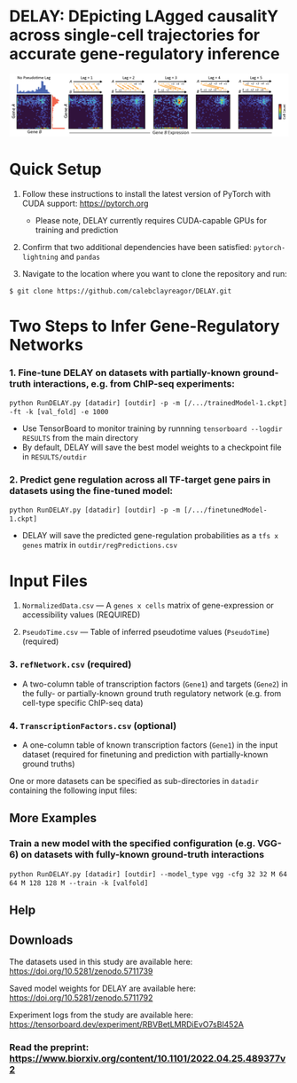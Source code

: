 # DELAY: DEpicting LAgged causalitY across single-cell trajectories for accurate gene-regulatory inference

![DELAY](DELAY.png)

# Quick Setup

1. Follow these instructions to install the latest version of PyTorch with CUDA support: https://pytorch.org

   - Please note, DELAY currently requires CUDA-capable GPUs for training and prediction

2. Confirm that two additional dependencies have been satisfied: ``pytorch-lightning`` and ``pandas``

3. Navigate to the location where you want to clone the repository and run: 

```
$ git clone https://github.com/calebclayreagor/DELAY.git
```

# Two Steps to Infer Gene-Regulatory Networks

### 1. Fine-tune DELAY on datasets with partially-known ground-truth interactions, e.g. from ChIP-seq experiments:

```
python RunDELAY.py [datadir] [outdir] -p -m [/.../trainedModel-1.ckpt] -ft -k [val_fold] -e 1000
```

- Use TensorBoard to monitor training by runnning ``tensorboard --logdir RESULTS`` from the main directory
- By default, DELAY will save the best model weights to a checkpoint file in ``RESULTS/outdir``

### 2. Predict gene regulation across all TF-target gene pairs in datasets using the fine-tuned model:

```
python RunDELAY.py [datadir] [outdir] -p -m [/.../finetunedModel-1.ckpt]
```

- DELAY will save the predicted gene-regulation probabilities as a ``tfs x genes`` matrix in ``outdir/regPredictions.csv``

# Input Files

1. ``NormalizedData.csv`` — A ``genes x cells`` matrix of gene-expression or accessibility values (REQUIRED)

2. ``PseudoTime.csv`` — Table of inferred pseudotime values (``PseudoTime``) (required)

### 3. ``refNetwork.csv`` (required)

- A two-column table of transcription factors (``Gene1``) and targets (``Gene2``) in the fully- or partially-known ground truth regulatory network (e.g. from cell-type specific ChIP-seq data)

### 4. ``TranscriptionFactors.csv`` (optional)

- A one-column table of known transcription factors (``Gene1``) in the input dataset (required for finetuning and prediction with partially-known ground truths)

One or more datasets can be specified as sub-directories in ``datadir`` containing the following input files:

## More Examples

### Train a new model with the specified configuration (e.g. VGG-6) on datasets with fully-known ground-truth interactions

```
python RunDELAY.py [datadir] [outdir] --model_type vgg -cfg 32 32 M 64 64 M 128 128 M --train -k [valfold]
```

## Help



## Downloads

The datasets used in this study are available here: https://doi.org/10.5281/zenodo.5711739

Saved model weights for DELAY are available here: https://doi.org/10.5281/zenodo.5711792

Experiment logs from the study are available here: https://tensorboard.dev/experiment/RBVBetLMRDiEvO7sBl452A

### Read the preprint: https://www.biorxiv.org/content/10.1101/2022.04.25.489377v2
